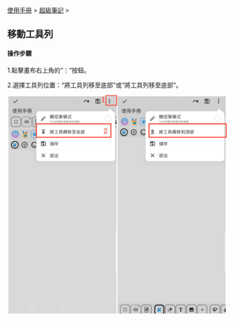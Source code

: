 [使用手冊](/dragonnest/drawnote/manual/zh-tw) > [超級筆記](/dragonnest/drawnote/manual/zh-tw/super_note) >

移動工具列
---
#### 操作步驟

1.點擊畫布右上角的“⋮”按鈕。

2.選擇工具列位置：“將工具列移至底部”或“將工具列移至底部”。

![](imgs/move_toolbar1.png)